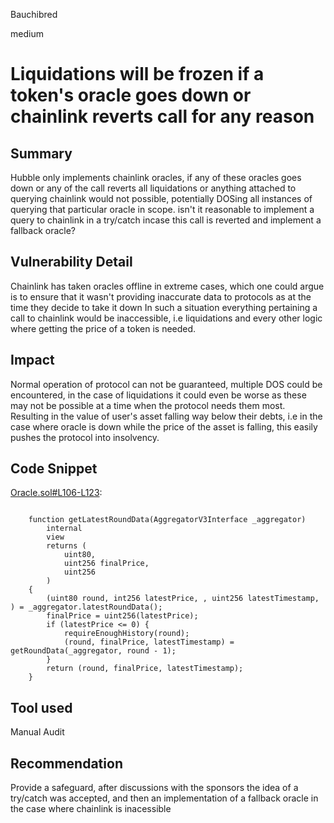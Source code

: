 Bauchibred

medium

# Liquidations will be frozen if a token's oracle goes down or chainlink reverts call for any reason


## Summary

Hubble only implements chainlink oracles, if any of these oracles goes down or any of the call reverts all liquidations or anything attached to querying chainlink would not possible, potentially DOSing all instances of querying that particular oracle in scope. isn't it reasonable to implement a query to chainlink in a try/catch incase this call is reverted and implement a fallback oracle?

## Vulnerability Detail

Chainlink has taken oracles offline in extreme cases, which one could argue is to ensure that it wasn't providing inaccurate data to protocols as at the time they decide to take it down
In such a situation everything pertaining a call to chainlink would be inaccessible, i.e liquidations and every other logic where getting the price of a token is needed.

## Impact

Normal operation of protocol can not be guaranteed, multiple DOS could be encountered, in the case of liquidations it could even be worse as these may not be possible at a time when the protocol needs them most. Resulting in the value of user's asset falling way below their debts, i.e in the case where oracle is down while the price of the asset is falling, this easily pushes the protocol into insolvency.

## Code Snippet

[Oracle.sol#L106-L123](https://github.com/sherlock-audit/2023-04-hubble-exchange/blob/1f9a5ed0ca8f6004bbb7b099ecbb8ae796557849/hubble-protocol/contracts/Oracle.sol#L106-L123):

```solidity

    function getLatestRoundData(AggregatorV3Interface _aggregator)
        internal
        view
        returns (
            uint80,
            uint256 finalPrice,
            uint256
        )
    {
        (uint80 round, int256 latestPrice, , uint256 latestTimestamp, ) = _aggregator.latestRoundData();
        finalPrice = uint256(latestPrice);
        if (latestPrice <= 0) {
            requireEnoughHistory(round);
            (round, finalPrice, latestTimestamp) = getRoundData(_aggregator, round - 1);
        }
        return (round, finalPrice, latestTimestamp);
    }
```

## Tool used

Manual Audit

## Recommendation

Provide a safeguard, after discussions with the sponsors the idea of a try/catch was accepted, and then an implementation of a fallback oracle in the case where chainlink is inacessible
